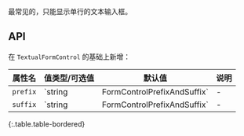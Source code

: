 最常见的，只能显示单行的文本输入框。

## API

在 `TextualFormControl` 的基础上新增：

| 属性名 | 值类型/可选值 | 默认值 | 说明 |
| --- | --- | --- | --- |
| `prefix` | `string | FormControlPrefixAndSuffix` | - | 在控件左边添加的前置内容 |
| `suffix` | `string | FormControlPrefixAndSuffix` | - | 在控件右边添加的后置内容 |
{:.table.table-bordered}
